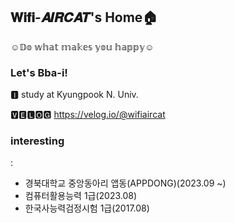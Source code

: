 ## 𝐖𝐢𝐟𝐢-𝑨𝑰𝑹𝑪𝑨𝑻's Home🏠
☺︎𝔻𝕠 𝕨𝕙𝕒𝕥 𝕞𝕒𝕜𝕖𝕤 𝕪𝕠𝕦 𝕙𝕒𝕡𝕡𝕪☺︎

### Let's Bba-i!
🅸 study at Kyungpook N. Univ.

🆅🅴🅻🅾🅶 https://velog.io/@wifiaircat

### interesting
: 


- 경북대학교 중앙동아리 앱동(APPDONG)(2023.09 ~)
- 컴퓨터활용능력 1급(2023.08)
- 한국사능력검정시험 1급(2017.08)

